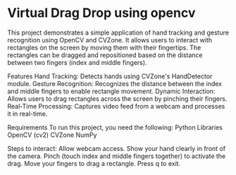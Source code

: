 # Virtual Drag Drop using opencv

This project demonstrates a simple application of hand tracking and gesture recognition using OpenCV and CVZone. It allows users to interact with rectangles on the screen by moving them with their fingertips. The rectangles can be dragged and repositioned based on the distance between two fingers (index and middle fingers).

Features
Hand Tracking: Detects hands using CVZone's HandDetector module.
Gesture Recognition: Recognizes the distance between the index and middle fingers to enable rectangle movement.
Dynamic Interaction: Allows users to drag rectangles across the screen by pinching their fingers.
Real-Time Processing: Captures video feed from a webcam and processes it in real-time.

Requirements
To run this project, you need the following:
Python Libraries
OpenCV (cv2)
CVZone
NumPy

Steps to interact:
Allow webcam access.
Show your hand clearly in front of the camera.
Pinch (touch index and middle fingers together) to activate the drag.
Move your fingers to drag a rectangle.
Press q to exit.
